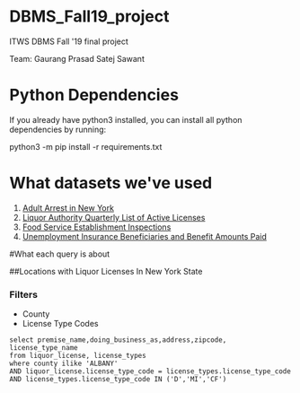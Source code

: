 # DBMS_Fall19_project

ITWS DBMS Fall '19 final project

Team:
Gaurang Prasad
Satej Sawant

# Python Dependencies

If you already have python3 installed, you can install all python dependencies by running:

python3 -m pip install -r requirements.txt

# What datasets we've used

1. [Adult Arrest in New York](https://data.ny.gov/Public-Safety/Adult-Arrests-by-County-Beginning-1970/rikd-mt35)
2. [Liquor Authority Quarterly List of Active Licenses](https://data.ny.gov/Economic-Development/Liquor-Authority-Quarterly-List-of-Active-Licenses/hrvs-fxs2)
3. [Food Service Establishment Inspections](https://health.data.ny.gov/Health/Food-Service-Establishment-Inspections-Beginning-2/2hcc-shji)
4. [Unemployment Insurance Beneficiaries and Benefit Amounts Paid](https://data.ny.gov/Economic-Development/Unemployment-Insurance-Beneficiaries-and-Benefit-A/xbjp-8sra)

#What each query is about

##Locations with Liquor Licenses In New York State
### Filters
- County
- License Type Codes
```
select premise_name,doing_business_as,address,zipcode, license_type_name 
from liquor_license, license_types 
where county ilike 'ALBANY' 
AND liquor_license.license_type_code = license_types.license_type_code 
AND license_types.license_type_code IN ('D','MI','CF')
```

